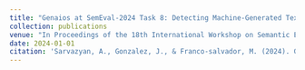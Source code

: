 ```yaml
---
title: "Genaios at SemEval-2024 Task 8: Detecting Machine-Generated Text by Mixing Language Model Probabilistic Features"
collection: publications
venue: "In Proceedings of the 18th International Workshop on Semantic Evaluation (SemEval-2024)"
date: 2024-01-01
citation: 'Sarvazyan, A., Gonzalez, J., & Franco-salvador, M. (2024). Genaios at SemEval-2024 Task 8: Detecting Machine-Generated Text by Mixing Language Model Probabilistic Features. In Proceedings of the 18th International Workshop on Semantic Evaluation (SemEval-2024) (pp. 101–107). Association for Computational Linguistics.'
---
```


